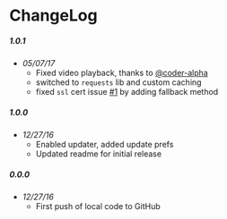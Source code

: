# ChangeLog

##### 1.0.1
- _05/07/17_
  - Fixed video playback, thanks to [@coder-alpha](https://github.com/coder-alpha)
  - switched to `requests` lib and custom caching
  - fixed `ssl` cert issue [#1](https://github.com/Twoure/9anime.bundle/issues/1) by adding fallback method

##### 1.0.0
- _12/27/16_
  - Enabled updater, added update prefs
  - Updated readme for initial release

##### 0.0.0
- _12/27/16_
  - First push of local code to GitHub
